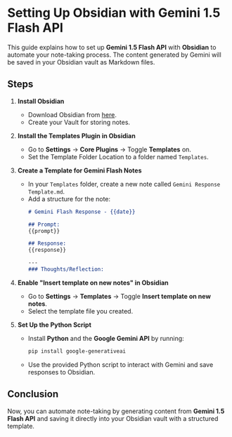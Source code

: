 # Setting Up Obsidian with Gemini 1.5 Flash API

This guide explains how to set up **Gemini 1.5 Flash API** with **Obsidian** to automate your note-taking process. The content generated by Gemini will be saved in your Obsidian vault as Markdown files.

## Steps

1. **Install Obsidian**
   - Download Obsidian from [here](https://obsidian.md/).
   - Create your Vault for storing notes.

2. **Install the Templates Plugin in Obsidian**
   - Go to **Settings** → **Core Plugins** → Toggle **Templates** on.
   - Set the Template Folder Location to a folder named `Templates`.

3. **Create a Template for Gemini Flash Notes**
   - In your `Templates` folder, create a new note called `Gemini Response Template.md`.
   - Add a structure for the note:
     ```markdown
     # Gemini Flash Response - {{date}}

     ## Prompt:
     {{prompt}}

     ## Response:
     {{response}}

     ---
     ### Thoughts/Reflection:
     ```
     
4. **Enable "Insert template on new notes" in Obsidian**
   - Go to **Settings** → **Templates** → Toggle **Insert template on new notes**.
   - Select the template file you created.

5. **Set Up the Python Script**
   - Install **Python** and the **Google Gemini API** by running:
     ```bash
     pip install google-generativeai
     ```
   - Use the provided Python script to interact with Gemini and save responses to Obsidian.

## Conclusion
Now, you can automate note-taking by generating content from **Gemini 1.5 Flash API** and saving it directly into your Obsidian vault with a structured template.
 
